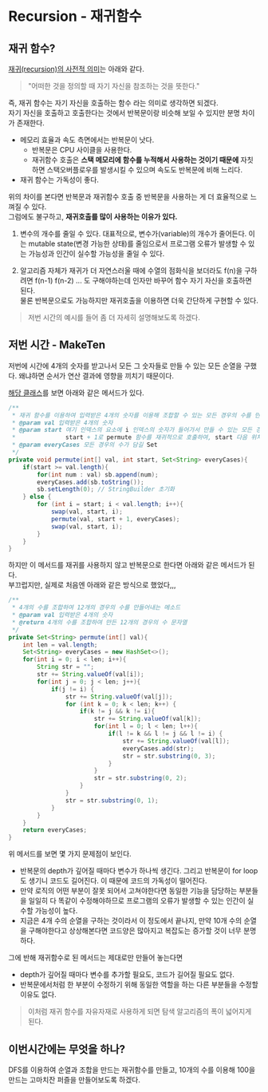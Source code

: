 # Recursion - 재귀함수

## 재귀 함수?
<u>재귀(recursion)의 사전적 의미</u>는 아래와 같다.
> "어떠한 것을 정의할 때 자기 자신을 참조하는 것을 뜻한다."

즉, 재귀 함수는 자기 자신을 호출하는 함수 라는 의미로 생각하면 되겠다.<br />
자기 자신을 호출하고 호출한다는 것에서 반복문이랑 비슷해 보일 수 있지만 분명 차이가 존재한다.
* 메모리 효율과 속도 측면에서는 반복문이 낫다.
  * 반복문은 CPU 사이클을 사용한다. 
  * 재귀함수 호출은 **스택 메모리에 함수를 누적해서 사용하는 것이기 때문에** 자칫하면 스택오버플로우를 발생시킬 수 있으며 속도도 반복문에 비해 느리다.
* 재귀 함수는 가독성이 좋다.

위의 차이를 본다면 반복문과 재귀함수 호출 중 반복문을 사용하는 게 더 효율적으로 느껴질 수 있다.<br/>
그럼에도 불구하고, **재귀호출를 많이 사용하는 이유가 있다.**

1. 변수의 개수를 줄일 수 있다.
대표적으로, 변수가(variable)의 개수가 줄어든다.
이는 mutable state(변경 가능한 상태)를 줄임으로서 프로그램 오류가 발생할 수 있는 가능성과 인간이 실수할 가능성을 줄일 수 있다.<br/>

2. 알고리즘 자체가 재귀가 더 자연스러울 때에
수열의 점화식을 보더라도 f(n)을 구하려면 f(n-1) f(n-2) ... 도 구해야하는데 인자만 바꾸어 함수 자기 자신을 호출하면 된다.<br />
물론 반복문으로도 가능하지만 재귀호출을 이용하면 더욱 간단하게 구현할 수 있다.

> 저번 시간의 예시를 들어 좀 더 자세히 설명해보도록 하겠다.

## 저번 시간 - MakeTen
저번에 시간에 4개의 숫자를 받고나서 모든 그 숫자들로 만들 수 있는 모든 순열을 구했다. 왜냐하면 순서가 연산 결과에 영향을 끼치기 때문이다.

[해당 클래스](../bruteForce/makeTen/MakeTen.java)를 보면 아래와 같은 메서드가 있다.
```java
/**
 * 재귀 함수를 이용하여 입력받은 4개의 숫자를 이용해 조합할 수 있는 모든 경우의 수를 만들어낸다.
 * @param val 입력받은 4개의 숫자
 * @param start 여기 인덱스의 요소에 i 인덱스의 숫자가 들어가서 만들 수 있는 모든 경우의 수를 계산한다.
 *              start + 1로 permute 함수를 재귀적으로 호출하여, start 다음 위치부터 나머지 배열에 대한 모든 순열을 생성
 * @param everyCases 모든 경우의 수가 담길 Set
 */
private void permute(int[] val, int start, Set<String> everyCases){
    if(start >= val.length){
        for(int num : val) sb.append(num);
        everyCases.add(sb.toString());
        sb.setLength(0); // StringBuilder 초기화
    } else {
        for (int i = start; i < val.length; i++){
            swap(val, start, i);
            permute(val, start + 1, everyCases);
            swap(val, start, i);
        }
    }
}
```

하지만 이 메서드를 재귀를 사용하지 않고 반복문으로 한다면 아래와 같은 메서드가 된다.<br/>
부끄럽지만, 실제로 처음엔 아래와 같은 방식으로 했었다,,,
```java
/**
 * 4개의 수를 조합하여 12개의 경우의 수를 만들어내는 메소드
 * @param val 입력받은 4개의 숫자
 * @return 4개의 수를 조합하여 만든 12개의 경우의 수 문자열
 */
private Set<String> permute(int[] val){
    int len = val.length;
    Set<String> everyCases = new HashSet<>();
    for(int i = 0; i < len; i++){
        String str = "";
        str += String.valueOf(val[i]);
        for(int j = 0; j < len; j++){
            if(j != i) {
                str += String.valueOf(val[j]);
                for (int k = 0; k < len; k++) {
                    if(k != j && k != i){
                        str += String.valueOf(val[k]);
                        for(int l = 0; l < len; l++){
                            if(l != k && l != j && l != i) {
                                str += String.valueOf(val[l]);
                                everyCases.add(str);
                                str = str.substring(0, 3);
                            }
                        }
                        str = str.substring(0, 2);
                    }
                }
                str = str.substring(0, 1);
            }
        }
    }
    return everyCases;
}
```
위 메서드를 보면 몇 가지 문제점이 보인다.
* 반복문의 depth가 깊어질 때마다 변수가 하나씩 생긴다. 그리고 반복문이 for loop도 생기니 코드도 길어진다. 이 때문에 코드의 가독성이 떨어진다.
* 만약 로직의 어떤 부분이 잘못 되어서 고쳐야한다면 동일한 기능을 담당하는 부분들을 일일히 다 똑같이 수정해야하므로 프로그램의 오류가 발생할 수 있는 인간이 실수할 가능성이 높다.
* 지금은 4개 수의 순열을 구하는 것이라서 이 정도에서 끝나지, 만약 10개 수의 순열을 구해야한다고 상상해본다면 코드양은 많아지고 복잡도는 증가할 것이 너무 분명하다.

그에 반해 재귀함수로 된 메서드는 제대로만 만들어 놓는다면
* depth가 깊어질 때마다 변수를 추가할 필요도, 코드가 길어질 필요도 없다.
* 반복문에서처럼 한 부분이 수정하기 위해 동일한 역할을 하는 다른 부분들을 수정할 이유도 없다.

> 이처럼 재귀 함수를 자유자재로 사용하게 되면 탐색 알고리즘의 폭이 넓어지게 된다.

## 이번시간에는 무엇을 하나?
DFS를 이용하여 순열과 조합을 만드는 재귀함수를 만들고, 10개의 수를 이용해 100을 만드는 고마치잔 퍼즐을 만들어보도록 하겠다.
